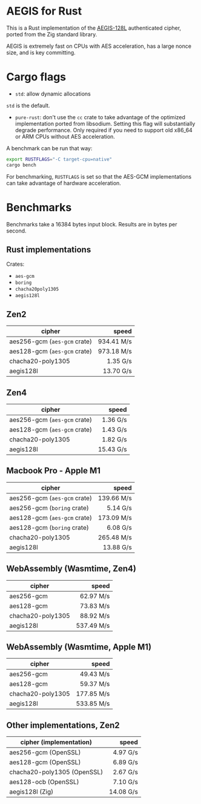# AEGIS for Rust

This is a Rust implementation of the
[AEGIS-128L](https://datatracker.ietf.org/doc/draft-irtf-cfrg-aegis-aead/)
authenticated cipher, ported from the Zig standard library.

AEGIS is extremely fast on CPUs with AES acceleration, has a large nonce size,
and is key committing.

# Cargo flags

- `std`: allow dynamic allocations

`std` is the default.

- `pure-rust`: don't use the `cc` crate to take advantage of the optimized implementation ported from libsodium. Setting this flag will substantially degrade performance. Only required if you need to support old x86_64 or ARM CPUs without AES acceleration.

A benchmark can be run that way:

```sh
export RUSTFLAGS="-C target-cpu=native"
cargo bench
```

For benchmarking, `RUSTFLAGS` is set so that the AES-GCM implementations can take advantage of hardware acceleration.

# Benchmarks

Benchmarks take a 16384 bytes input block. Results are in bytes per second.

## Rust implementations

Crates:

- `aes-gcm`
- `boring`
- `chacha20poly1305`
- `aegis128l`

## Zen2

| cipher                       |      speed |
| ---------------------------- | ---------: |
| aes256-gcm (`aes-gcm` crate) | 934.41 M/s |
| aes128-gcm (`aes-gcm` crate) | 973.18 M/s |
| chacha20-poly1305            |   1.35 G/s |
| aegis128l                    |  13.70 G/s |

## Zen4

| cipher                       |     speed |
| ---------------------------- | --------: |
| aes256-gcm (`aes-gcm` crate) |  1.36 G/s |
| aes128-gcm (`aes-gcm` crate) |  1.43 G/s |
| chacha20-poly1305            |  1.82 G/s |
| aegis128l                    | 15.43 G/s |

## Macbook Pro - Apple M1

| cipher                       |      speed |
| ---------------------------- | ---------: |
| aes256-gcm (`aes-gcm` crate) | 139.66 M/s |
| aes256-gcm (`boring` crate)  |   5.14 G/s |
| aes128-gcm (`aes-gcm` crate) | 173.09 M/s |
| aes128-gcm (`boring` crate)  |   6.08 G/s |
| chacha20-poly1305            | 265.48 M/s |
| aegis128l                    |  13.88 G/s |

## WebAssembly (Wasmtime, Zen4)

| cipher            |      speed |
| ----------------- | ---------: |
| aes256-gcm        |  62.97 M/s |
| aes128-gcm        |  73.83 M/s |
| chacha20-poly1305 |  88.92 M/s |
| aegis128l         | 537.49 M/s |

## WebAssembly (Wasmtime, Apple M1)

| cipher            |      speed |
| ----------------- | ---------: |
| aes256-gcm        |  49.43 M/s |
| aes128-gcm        |  59.37 M/s |
| chacha20-poly1305 | 177.85 M/s |
| aegis128l         | 533.85 M/s |

## Other implementations, Zen2

| cipher (implementation)     |     speed |
| --------------------------- | --------: |
| aes256-gcm (OpenSSL)        |  4.97 G/s |
| aes128-gcm (OpenSSL)        |  6.89 G/s |
| chacha20-poly1305 (OpenSSL) |  2.67 G/s |
| aes128-ocb (OpenSSL)        |  7.10 G/s |
| aegis128l (Zig)             | 14.08 G/s |